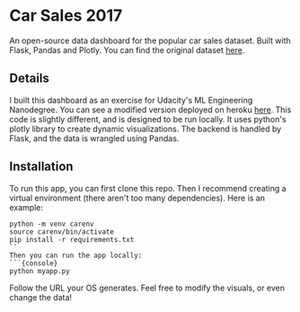 # Car Sales 2017
An open-source data dashboard for the popular car sales dataset. Built with Flask, Pandas and Plotly.
You can find the original dataset [here]().

## Details 
I built this dashboard as an exercise for Udacity's ML Engineering Nanodegree. You can see a 
modified version deployed on heroku [here](https://car-sales-2017.herokuapp.com/).
This code is slightly different, and is designed to be run locally. It uses python's plotly library
to create dynamic visualizations. The backend is handled by Flask, and the data is wrangled using
Pandas.

## Installation
To run this app, you can first clone this repo. Then I recommend creating a virtual environment
(there aren't too many dependencies). Here is an example:

```{console}
python -m venv carenv
source carenv/bin/activate
pip install -r requirements.txt
``
Then you can run the app locally:
```{console}
python myapp.py
```
Follow the URL your OS generates. Feel free to modify the visuals, or even change the data!
